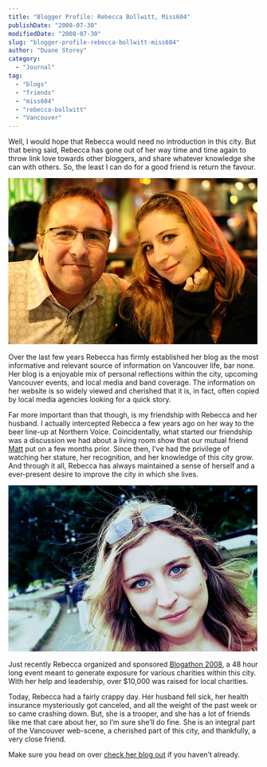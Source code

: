 ```yaml
---
title: "Blogger Profile: Rebecca Bollwitt, Miss604"
publishDate: "2008-07-30"
modifiedDate: "2008-07-30"
slug: "blogger-profile-rebecca-bollwitt-miss604"
author: "Duane Storey"
category:
  - "Journal"
tag:
  - "blogs"
  - "friends"
  - "miss604"
  - "rebecca-bollwitt"
  - "Vancouver"
---
```


Well, I would hope that Rebecca would need no introduction in this city. But that being said, Rebecca has gone out of her way time and time again to throw link love towards other bloggers, and share whatever knowledge she can with others. So, the least I can do for a good friend is return the favour.

![](_images/blogger-profile-rebecca-bollwitt-miss604-1.jpg)

Over the last few years Rebecca has firmly established her blog as the most informative and relevant source of information on Vancouver life, bar none. Her blog is a enjoyable mix of personal reflections within the city, upcoming Vancouver events, and local media and band coverage. The information on her website is so widely viewed and cherished that it is, in fact, often copied by local media agencies looking for a quick story.

Far more important than that though, is my friendship with Rebecca and her husband. I actually intercepted Rebecca a few years ago on her way to the beer line-up at Northern Voice. Coincidentally, what started our friendship was a discussion we had about a living room show that our mutual friend [Matt](http://matthewgood.org) put on a few months prior. Since then, I’ve had the privilege of watching her stature, her recognition, and her knowledge of this city grow. And through it all, Rebecca has always maintained a sense of herself and a ever-present desire to improve the city in which she lives.

[![Rebecca Bollwitt](_images/blogger-profile-rebecca-bollwitt-miss604-2.jpg)](http://flickr.com/photos/duanestorey/618242579/)

Just recently Rebecca organized and sponsored [Blogathon 2008](http://miss604.com), a 48 hour long event meant to generate exposure for various charities within this city. With her help and leadership, over $10,000 was raised for local charities.

Today, Rebecca had a fairly crappy day. Her husband fell sick, her health insurance mysteriously got canceled, and all the weight of the past week or so came crashing down. But, she is a trooper, and she has a lot of friends like me that care about her, so I’m sure she’ll do fine. She is an integral part of the Vancouver web-scene, a cherished part of this city, and thankfully, a very close friend.

Make sure you head on over [check her blog out](http://miss604.com) if you haven’t already.